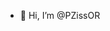- 👋 Hi, I’m @PZissOR


<!---
isham1209/isham1209 is a ✨ special ✨ repository because its `README.md` (this file) appears on your GitHub profile.
You can click the Preview link to take a look at your changes.
--->

